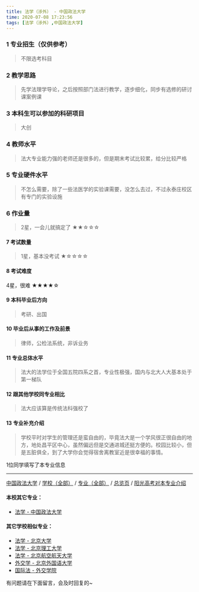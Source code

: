 ```yaml
---
title: 法学（涉外） - 中国政法大学
time: 2020-07-08 17:23:56
tags: [法学（涉外）,中国政法大学]
---
```

### 1 专业招生（仅供参考）  
> 不限选考科目  


### 2 教学思路
> 先学法理学导论，之后按照部门法进行教学，逐步细化，同步有选修的研讨课案例课


### 3 本科生可以参加的科研项目
>  大创


### 4 教师水平
> 法大专业能力强的老师还是很多的，但是期末考试比较累，给分比较严格


### 5 专业硬件水平
> 不怎么需要，除了一些法医学的实验课需要，没怎么去过，不过永泰庄校区有专门的实验设施


### 6 作业量
>2星，一会儿就搞定了
★★☆☆☆


#### 7 考试数量
>1星，基本没考试
★☆☆☆☆


#### 8 考试难度
> 
4星，很难
★★★★☆


#### 9 本科毕业后方向
> 考研、出国


#### 10 毕业后从事的工作及前景
> 律师，公检法系统，非诉业务


#### 11 专业总体水平
> 法大的法学位于全国五院四系之首，专业性极强，国内与北大人大基本处于第一梯队


#### 12 跟其他学校同专业相比
> 法大应该算是传统法科强校了


#### 13 专业补充介绍
> 学校平时对学生的管理还是蛮自由的，毕竟法大是一个学风很正很自由的地方，地处昌平区中心，虽然偏远但是交通进城还挺方便的。校园比较小，但是五脏俱全，到了大学你会觉得宿舍离教室近是很幸福的事情。

1位同学填写了本专业信息
***
[中国政法大学](https://univgo.github.io/2020/07/08/36811c43b40c) / [学校（全部）](https://univgo.github.io/2020/07/08/3efa6bcca419) / [专业（全部）](https://univgo.github.io/2020/07/08/2d4c6d3552c2) / [总览页](https://univgo.github.io/2020/07/08/445daeb4fa00) / [阳光高考对本专业介绍](http://gaokao.chsi.com.cn/sch/zyk/view.do?schId=73394671&specId=73381155
)
#### 本校其它专业：
- [法学 - 中国政法大学](https://univgo.github.io/2020/07/08/b7701ed3cb8f)

#### 其它学校相似专业：
- [法学 - 北京大学](https://univgo.github.io/2020/07/08/67bf7fc84283)
- [法学 - 北京理工大学](https://univgo.github.io/2020/07/08/a1edd0b533fb)
- [法学 - 北京航空航天大学](https://univgo.github.io/2020/07/08/fc471907e297)
- [外交学 - 北京外国语大学](https://univgo.github.io/2020/07/08/1fd62a7bd5ad)
- [国际法 - 外交学院](https://univgo.github.io/2020/07/08/041f7cb60325)

有问题请在下面留言，会及时回复的~